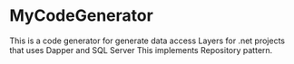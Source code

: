 # MyCodeGenerator
This is a code generator for generate data access Layers for .net projects that uses Dapper and SQL Server
This implements Repository pattern. 
